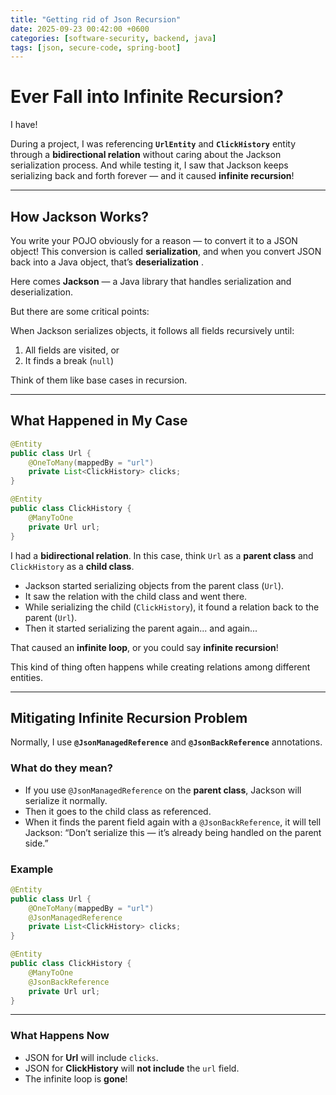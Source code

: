 ```yaml
---
title: "Getting rid of Json Recursion"
date: 2025-09-23 00:42:00 +0600
categories: [software-security, backend, java]
tags: [json, secure-code, spring-boot]
---
```


# Ever Fall into Infinite Recursion?

I have!

During a project, I was referencing **`UrlEntity`** and **`ClickHistory`** entity through a **bidirectional relation** without caring about the Jackson serialization process. And while testing it, I saw that Jackson keeps serializing back and forth forever — and it caused **infinite recursion**!

---

## How Jackson Works?

You write your POJO obviously for a reason — to convert it to a JSON object!
This conversion is called **serialization**, and when you convert JSON back into a Java object, that’s **deserialization** .

Here comes **Jackson** — a Java library that handles serialization and deserialization.

But there are some critical points:

When Jackson serializes objects, it follows all fields recursively until:

1. All fields are visited, or
2. It finds a break (`null`)

Think of them like base cases in recursion.

---

## What Happened in My Case

```java
@Entity
public class Url {
    @OneToMany(mappedBy = "url")
    private List<ClickHistory> clicks;
}

@Entity
public class ClickHistory {
    @ManyToOne
    private Url url;
}
```

I had a **bidirectional relation**.
In this case, think `Url` as a **parent class** and `ClickHistory` as a **child class**.

* Jackson started serializing objects from the parent class (`Url`).
* It saw the relation with the child class and went there.
* While serializing the child (`ClickHistory`), it found a relation back to the parent (`Url`).
* Then it started serializing the parent again... and again...

That caused an **infinite loop**, or you could say **infinite recursion**!

This kind of thing often happens while creating relations among different entities.

---

## Mitigating Infinite Recursion Problem

Normally, I use **`@JsonManagedReference`** and **`@JsonBackReference`** annotations.

### What do they mean?

* If you use `@JsonManagedReference` on the **parent class**, Jackson will serialize it normally.
* Then it goes to the child class as referenced.
* When it finds the parent field again with a `@JsonBackReference`, it will tell Jackson:
    “Don’t serialize this — it’s already being handled on the parent side.”

### Example

```java
@Entity
public class Url {
    @OneToMany(mappedBy = "url")
    @JsonManagedReference
    private List<ClickHistory> clicks;
}

@Entity
public class ClickHistory {
    @ManyToOne
    @JsonBackReference
    private Url url;
}
```

---

### What Happens Now

* JSON for **Url** will include `clicks`.
* JSON for **ClickHistory** will **not include** the `url` field.
* The infinite loop is **gone**! 


